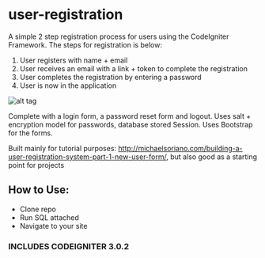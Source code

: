 # user-registration

A simple 2 step registration process for users using the CodeIgniter Framework. The steps for registration is below:

1) User registers with name + email
2) User receives an email with a link + token to complete the registration 
3) User completes the registration by entering a password
3) User is now in the application

![alt tag](http://michaelsoriano.com/wp-content/uploads/2015/08/user-reg.gif)

Complete with a login form, a password reset form and logout. Uses salt + encryption model for passwords, database stored Session. Uses Bootstrap for the forms. 

Built mainly for tutorial purposes: http://michaelsoriano.com/building-a-user-registration-system-part-1-new-user-form/, but also good as a starting point for projects 

## How to Use: 

* Clone repo
* Run SQL attached
* Navigate to your site

### INCLUDES CODEIGNITER 3.0.2

